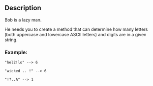 ## Description

Bob is a lazy man.

He needs you to create a method that can determine how many letters (both uppercase and lowercase ASCII letters) and digits are in a given string.

### Example:

```
"hel2!lo" --> 6

"wicked .. !" --> 6

"!?..A" --> 1
```
